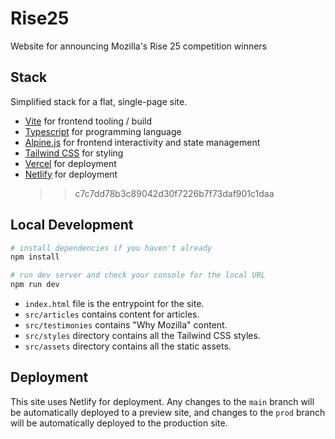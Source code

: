 # Rise25

Website for announcing Mozilla's Rise 25 competition winners

## Stack

Simplified stack for a flat, single-page site.

- [Vite](https://vitejs.dev/) for frontend tooling / build
- [Typescript](https://www.typescriptlang.org/) for programming language
- [Alpine.js](https://alpinejs.dev/) for frontend interactivity and state management
- [Tailwind CSS](https://tailwindcss.com/) for styling
- [Vercel](https://vercel.com/) for deployment
- [Netlify](https://www.netlify.com/) for deployment
  > > c7c7dd78b3c89042d30f7226b7f73daf901c1daa

## Local Development

```bash
# install dependencies if you haven't already
npm install

# run dev server and check your console for the local URL
npm run dev
```

- `index.html` file is the entrypoint for the site.
- `src/articles` contains content for articles.
- `src/testimonies` contains "Why Mozilla" content.
- `src/styles` directory contains all the Tailwind CSS styles.
- `src/assets` directory contains all the static assets.

## Deployment

This site uses Netlify for deployment. Any changes to the `main` branch will be automatically deployed to a preview site, and changes to the `prod` branch will be automatically deployed to the production site.
